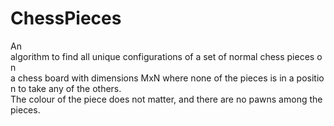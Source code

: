 # ChessPieces
An algorithm to find all unique configurations of a set of normal chess pieces on a chess board with dimensions MxN where none of the pieces is in a position to take any of the others. The colour of the piece does not matter, and there are no pawns among the pieces.
